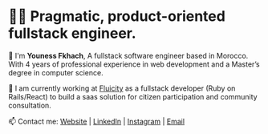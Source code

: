 # 👨‍💻 Pragmatic, product-oriented fullstack engineer.

💬 I'm <strong>Youness Fkhach</strong>, A fullstack software engineer based in Morocco. With 4 years of professional experience in web development and a Master’s degree in computer science.

🔭 I am currently working at [Fluicity](get.flui.city/) as a fullstack developer (Ruby on Rails/React) to build a saas solution for citizen participation and community consultation.

📫 Contact me: [Website](https://fkhach.me) | [LinkedIn](https://www.linkedin.com/in/youness-fkhach/) | [Instagram](https://www.instagram.com/wild_cryptographer/) | [Email](mailto:youness@fkhach.me)

<!--
**YounessFkhach/YounessFkhach** is a ✨ _special_ ✨ repository because its `README.md` (this file) appears on your GitHub profile.

Here are some ideas to get you started:

- 🔭 I’m currently working on ...
- 🌱 I’m currently learning ...
- 👯 I’m looking to collaborate on ...
- 🤔 I’m looking for help with ...
- 💬 Ask me about ...
- 📫 How to reach me: ...
- 😄 Pronouns: ...
- ⚡ Fun fact: ...
-->
